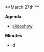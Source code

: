 
**March 27th **

**Agenda**
- [slideshow](https://docs.google.com/presentation/d/1tnLj8c9v2yOSg8po3pZbxLhl48i7ntoBvkli5Y5hhGo/edit?usp=sharing)

  
**Minutes**
- d
